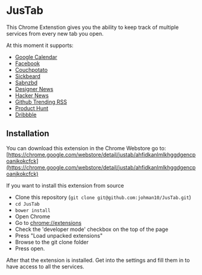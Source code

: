 # JusTab
This Chrome Extenstion gives you the ability to keep track of multiple services from every new tab you open.

At this moment it supports:
- [Google Calendar](http://calendar.google.com)
- [Facebook](https://facebook.com)
- [Couchpotato](https://github.com/RuudBurger/CouchPotatoServer)
- [Sickbeard](https://github.com/midgetspy/Sick-Beard)
- [Sabnzbd](https://github.com/sabnzbd/sabnzbd)
- [Designer News](news.layervault.com)
- [Hacker News](https://news.ycombinator.com/)
- [Github Trending RSS](http://ghtrendingrss.appspot.com/)
- [Product Hunt](https://www.producthunt.com)
- [Dribbble](https://www.dribbble.com)

## Installation
You can download this extension in the Chrome Webstore go to:
[https://chrome.google.com/webstore/detail/justab/ahfidkanlmlkhggdgencpoanjkokcfck](https://chrome.google.com/webstore/detail/justab/ahfidkanlmlkhggdgencpoanjkokcfck)

If you want to install this extension from source

- Clone this repository (`git clone git@github.com:johman10/JusTab.git`)
- `cd JusTab`
- `bower install`
- Open Chrome
- Go to [chrome://extensions](chrome://extensions/)
- Check the 'developer mode' checkbox on the top of the page
- Press "Load unpacked extensions"
- Browse to the git clone folder
- Press open.

After that the extension is installed. Get into the settings and fill them in to have access to all the services.
